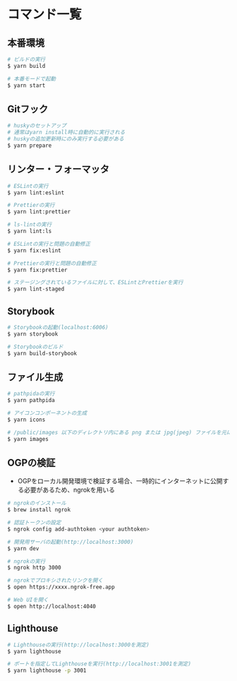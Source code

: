 # コマンド一覧

## 本番環境

```bash
# ビルドの実行
$ yarn build

# 本番モードで起動
$ yarn start
```

## Gitフック

```bash
# huskyのセットアップ
# 通常はyarn install時に自動的に実行される
# huskyの追加更新時にのみ実行する必要がある
$ yarn prepare
```

## リンター・フォーマッタ

```bash
# ESLintの実行
$ yarn lint:eslint

# Prettierの実行
$ yarn lint:prettier

# ls-lintの実行
$ yarn lint:ls

# ESLintの実行と問題の自動修正
$ yarn fix:eslint

# Prettierの実行と問題の自動修正
$ yarn fix:prettier

# ステージングされているファイルに対して、ESLintとPrettierを実行
$ yarn lint-staged
```

## Storybook

```bash
# Storybookの起動(localhost:6006)
$ yarn storybook

# Storybookのビルド
$ yarn build-storybook
```

## ファイル生成

```bash
# pathpidaの実行
$ yarn pathpida

# アイコンコンポーネントの生成
$ yarn icons

# /public/images 以下のディレクトリ内にある png または jpg(jpeg) ファイルを元に画像を生成
$ yarn images
```

## OGPの検証

- OGPをローカル開発環境で検証する場合、一時的にインターネットに公開する必要があるため、ngrokを用いる

```bash
# ngrokのインストール
$ brew install ngrok

# 認証トークンの設定
$ ngrok config add-authtoken <your authtoken>

# 開発用サーバの起動(http://localhost:3000)
$ yarn dev

# ngrokの実行
$ ngrok http 3000

# ngrokでプロキシされたリンクを開く
$ open https://xxxx.ngrok-free.app

# Web UIを開く
$ open http://localhost:4040
```

## Lighthouse

```bash
# Lighthouseの実行(http://localhost:3000を測定)
$ yarn lighthouse

# ポートを指定してLighthouseを実行(http://localhost:3001を測定)
$ yarn lighthouse -p 3001
```
